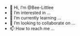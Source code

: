 - 👋 Hi, I’m @Bee-Littlee
- 👀 I’m interested in ...
- 🌱 I’m currently learning ...
- 💞️ I’m looking to collaborate on ...
- 📫 How to reach me ...

<!---
Bee-Littlee/Bee-Littlee is a ✨ special ✨ repository because its `README.md` (this file) appears on your GitHub profile.
You can click the Preview link to take a look at your changes.
--->
